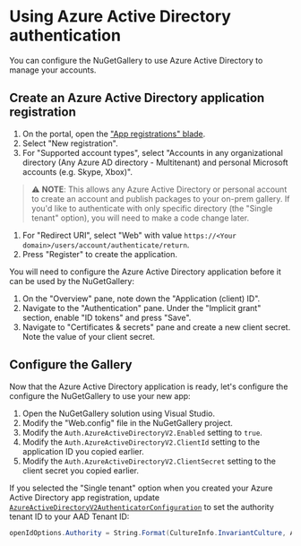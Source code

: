 # Using Azure Active Directory authentication

You can configure the NuGetGallery to use Azure Active Directory to manage your accounts.

## Create an Azure Active Directory application registration

1. On the portal, open the ["App registrations" blade](https://ms.portal.azure.com/#blade/Microsoft_AAD_RegisteredApps/ApplicationsListBlade).
1. Select "New registration".
1. For "Supported account types", select "Accounts in any organizational directory (Any Azure AD directory - Multitenant) and personal Microsoft accounts (e.g. Skype, Xbox)".

> ⚠ **NOTE**: This allows any Azure Active Directory or personal account to create an account and publish packages to your on-prem gallery. If you'd like to authenticate with only specific directory (the "Single tenant" option), you will need to make a code change later.

1. For "Redirect URI", select "Web" with value `https://<Your domain>/users/account/authenticate/return`.
1. Press "Register" to create the application.

You will need to configure the Azure Active Directory application before it can be used by the NuGetGallery:

1. On the "Overview" pane, note down the "Application (client) ID".
1. Navigate to the "Authentication" pane. Under the "Implicit grant" section, enable "ID tokens" and press "Save".
1. Navigate to "Certificates & secrets" pane and create a new client secret. Note the value of your client secret.

## Configure the Gallery

Now that the Azure Active Directory application is ready, let's configure the configure the NuGetGallery to use your new app:

1. Open the NuGetGallery solution using Visual Studio.
1. Modify the "Web.config" file in the NuGetGallery project.
1. Modify the `Auth.AzureActiveDirectoryV2.Enabled` setting to `true`.
1. Modify the `Auth.AzureActiveDirectoryV2.ClientId` setting to the application ID you copied earlier.
1. Modify the `Auth.AzureActiveDirectoryV2.ClientSecret` setting to the client secret you copied earlier.

If you selected the "Single tenant" option when you created your Azure Active Directory app registration, update [`AzureActiveDirectoryV2AuthenticatorConfiguration`](https://github.com/NuGet/NuGetGallery/blob/0659deed143f0b58868fa691ec22f46f1d57cba6/src/NuGetGallery.Services/Authentication/Providers/AzureActiveDirectoryV2/AzureActiveDirectoryV2AuthenticatorConfiguration.cs#L53) to set the authority tenant ID to your AAD Tenant ID:

```csharp
openIdOptions.Authority = String.Format(CultureInfo.InvariantCulture, AzureActiveDirectoryV2Authenticator.Authority, "<Your AAD Tenant ID>");
```